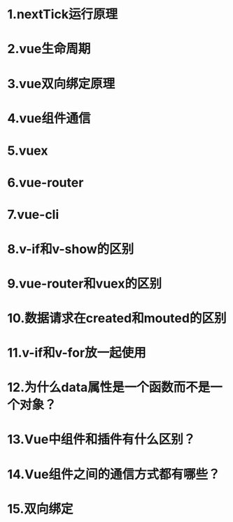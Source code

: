 # 1.nextTick运行原理
# 2.vue生命周期
# 3.vue双向绑定原理
# 4.vue组件通信
# 5.vuex
# 6.vue-router
# 7.vue-cli
# 8.v-if和v-show的区别
# 9.vue-router和vuex的区别
# 10.数据请求在created和mouted的区别
# 11.v-if和v-for放一起使用
# 12.为什么data属性是一个函数而不是一个对象？
# 13.Vue中组件和插件有什么区别？
# 14.Vue组件之间的通信方式都有哪些？
# 15.双向绑定